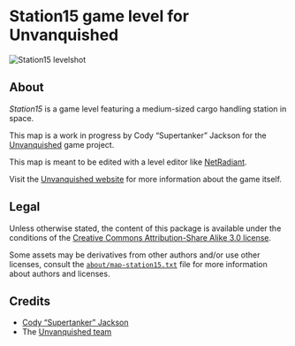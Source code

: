Station15 game level for Unvanquished
=====================================

![Station15 levelshot](meta/station15/station15.webp)


About
-----

_Station15_ is a game level featuring a medium-sized cargo handling station in space.

This map is a work in progress by Cody “Supertanker” Jackson for the [Unvanquished](https://unvanquished.net) game project.

This map is meant to be edited with a level editor like [NetRadiant](https://netradiant.gitlab.io/).

Visit the [Unvanquished website](https://unvanquished.net/) for more information about the game itself.


Legal
-----

Unless otherwise stated, the content of this package is available under the conditions of the [Creative Commons Attribution-Share Alike 3.0 license](https://creativecommons.org/licenses/by-sa/3.0/).

Some assets may be derivatives from other authors and/or use other licenses, consult the [`about/map-station15.txt`](about/map-station15.txt) file for more information about authors and licenses.


Credits
-------

- [Cody “Supertanker” Jackson](https://jacksontech.net)
- The [Unvanquished team](https://unvanquished.net/about/)
